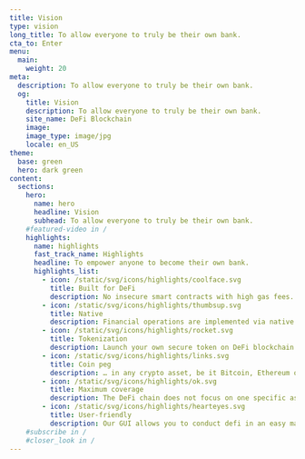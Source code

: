```yaml
---
title: Vision
type: vision
long_title: To allow everyone to truly be their own bank.
cta_to: Enter
menu:
  main:
    weight: 20
meta:
  description: To allow everyone to truly be their own bank.
  og:
    title: Vision
    description: To allow everyone to truly be their own bank.
    site_name: DeFi Blockchain
    image: 
    image_type: image/jpg
    locale: en_US
theme:
  base: green
  hero: dark green
content:
  sections:
    hero:
      name: hero
      headline: Vision
      subhead: To allow everyone to truly be their own bank.
    #featured-video in /
    highlights:
      name: highlights
      fast_track_name: Highlights
      headline: To empower anyone to become their own bank.
      highlights_list:
        - icon: /static/svg/icons/highlights/coolface.svg
          title: Built for DeFi
          description: No insecure smart contracts with high gas fees.
        - icon: /static/svg/icons/highlights/thumbsup.svg
          title: Native
          description: Financial operations are implemented via native OPCODEs.
        - icon: /static/svg/icons/highlights/rocket.svg
          title: Tokenization
          description: Launch your own secure token on DeFi blockchain with ease.
        - icon: /static/svg/icons/highlights/links.svg
          title: Coin peg
          description: … in any crypto asset, be it Bitcoin, Ethereum or any other.
        - icon: /static/svg/icons/highlights/ok.svg
          title: Maximum coverage
          description: The DeFi chain does not focus on one specific asset (such as Ethereum).
        - icon: /static/svg/icons/highlights/hearteyes.svg
          title: User-friendly
          description: Our GUI allows you to conduct defi in an easy manner.
    #subscribe in /
    #closer_look in /
---
```

